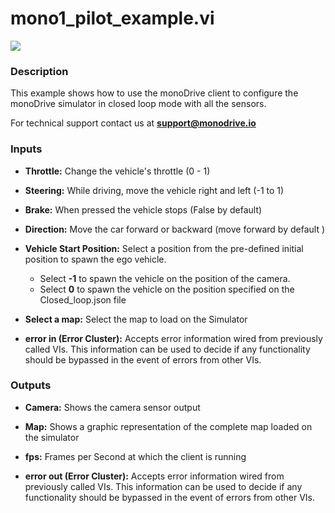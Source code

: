 # mono1_pilot_example.vi

<p class="img_container">
<img class="lg_img" src="../mono1_pilot_example.png"/>
</p>

### Description

This example shows how to use the monoDrive client to configure the monoDrive simulator in closed loop mode with all the sensors.

For technical support contact us at <b>support@monodrive.io</b> 

### Inputs

- **Throttle:**  Change the vehicle's throttle (0 - 1)
 

- **Steering:**  While driving, move the vehicle right and left (-1 to 1)
 

- **Brake:**  When pressed the vehicle stops (False by default)
 

- **Direction:**  Move the car forward or backward (move forward by default )
 

- **Vehicle  Start Position:**  Select a position from the pre-defined initial position to
spawn the ego vehicle.   
    - Select **-1** to spawn the vehicle on the position of
the camera.    
     - Select **0** to spawn the vehicle on the position
specified on the Closed_loop.json file
 

- **Select a map:**  Select the map to load on the Simulator
 

- **error in (Error Cluster):** Accepts error information wired from previously called VIs. This information can be used to decide if any functionality should be bypassed in the event of errors from other VIs. 

### Outputs

- **Camera:**  Shows the camera sensor output
 

- **Map:**  Shows a graphic representation of the complete map loaded on
the simulator
 

- **fps:**  Frames per Second at which the client is running
 

- **error out (Error Cluster):** Accepts error information wired from previously called VIs. This information can be used to decide if any functionality should be bypassed in the event of errors from other VIs. 

<p>&nbsp;</p>

